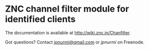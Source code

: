 ZNC channel filter module for identified clients
================================================

The documentation is available at http://wiki.znc.in/Chanfilter.

Got questions? Contact jpnurmi@gmail.com or *jpnurmi* on Freenode.
